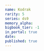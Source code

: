 ```yaml
---
name: Kodrak
rarity: 5
series: ds9
memory_alpha:
bigbook_tier: -1
in_portal: true
date:
published: true
---
```



